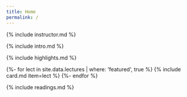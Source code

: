 ```yaml
---
title: Home
permalink: /
---
```


{% include instructor.md %}

{% include intro.md %}

{% include highlights.md %}

{%- for lect in site.data.lectures | where: 'featured', true %}
{% include card.md item=lect %}
{%- endfor %}

{% include readings.md %}
